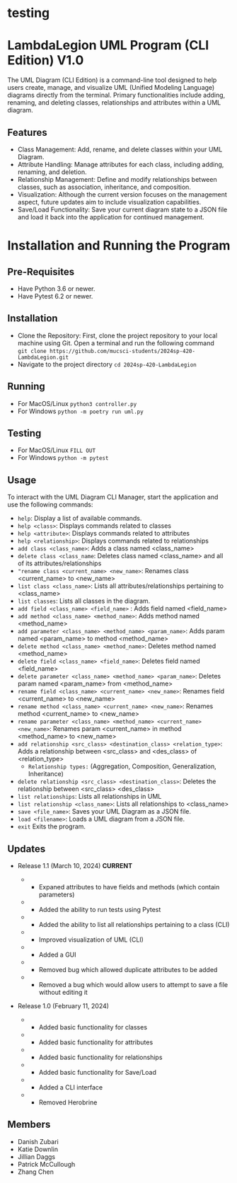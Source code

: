 # testing
# LambdaLegion UML Program (CLI Edition) V1.0
The UML Diagram (CLI Edition) is a command-line tool
designed to help users create, manage, and visualize
UML (Unified Modeling Language) diagrams directly from the terminal.
Primary functionalities include adding, renaming,
and deleting classes, relationships and attributes 
within a UML diagram.

## Features
* Class Management: Add, rename, and delete classes within your UML Diagram.
* Attribute Handling: Manage attributes for each class, including adding, renaming, and deletion.
* Relationship Management: Define and modify relationships between classes, such as association, inheritance, and composition.
* Visualization: Although the current version focuses on the management aspect, future updates aim to include visualization capabilities.
* Save/Load Functionality: Save your current diagram state to a JSON file and load it back into the application for continued management.

# Installation and Running the Program

## Pre-Requisites
* Have Python 3.6 or newer.
* Have Pytest 6.2 or newer. 
## Installation
* Clone the Repository: First, clone the project repository to your local machine using Git. Open a terminal and run the following command<br> `git clone https://github.com/mucsci-students/2024sp-420-LambdaLegion.git`
* Navigate to the project directory `cd 2024sp-420-LambdaLegion`
## Running
* For MacOS/Linux `python3 controller.py`
* For Windows `python -m poetry run uml.py`
## Testing
* For MacOS/Linux `FILL OUT`
* For Windows `python -m pytest`

## Usage
To interact with the UML Diagram CLI Manager, start the application and use the following commands:
* `help`: Display a list of available commands. 
* `help <class>`: Displays commands related to classes
* `help <attribute>`: Displays commands related to attributes
* `help <relationship>`: Displays commands related to relationships
* `add class <class_name>`: Adds a class named <class_name>
* `delete class <class_name`: Deletes class named <class_name> and all of its attributes/relationships
* `"rename class <current_name> <new_name>`: Renames class <current_name> to <new_name>
* `list class <class_name>`: Lists all attributes/relationships pertaining to <class_name>
* `list classes`: Lists all classes in the diagram.
* `add field <class_name> <field_name>` : Adds field named <field_name> 
* `add method <class_name> <method_name>`: Adds method named <method_name>  
* `add parameter <class_name> <method_name> <param_name>`: Adds param named <param_name> to method <method_name>            
* `delete method <class_name> <method_name>`: Deletes method named <method_name>
* `delete field <class_name> <field_name>`: Deletes field named <field_name>
* `delete parameter <class_name> <method_name> <param_name>`: Deletes param named <param_name> from <method_name>
* `rename field <class_name> <current_name> <new_name>`: Renames field <current_name> to <new_name>
* `rename method <class_name> <current_name> <new_name>`: Renames method <current_name> to <new_name>
* `rename parameter <class_name> <method_name> <current_name> <new_name>`: Renames param <current_name> in method <method_name> to <new_name>
* `add relationship <src_class> <destination_class> <relation_type>`: Adds a relationship between <src_class> and <des_class> of <relation_type> 
  * `Relationship types:` (Aggregation, Composition, Generalization, Inheritance)
* `delete relationship <src_class> <destination_class>`: Deletes the relationship between <src_class> <des_class>
* `list relationships`: Lists all relationships in UML
* `list relationship <class_name>`: Lists all relationships to <class_name>
* `save <file_name>`: Saves your UML Diagram as a JSON file.
* `load <filename>`: Loads a UML diagram from a JSON file.
* `exit` Exits the program.

## Updates
* Release 1.1 (March 10, 2024) **CURRENT**
  * + Expaned attributes to have fields and methods (which contain parameters)
  * + Added the ability to run tests using Pytest
  * + Added the ability to list all relationships pertaining to a class (CLI)
  * + Improved visualization of UML (CLI)
  * + Added a GUI
  * - Removed bug which allowed duplicate attributes to be added 
  * - Removed a bug which would allow users to attempt to save a file without editing it

* Release 1.0 (February 11, 2024) 
  * + Added basic functionality for classes
  * + Added basic functionality for attributes
  * + Added basic functionality for relationships
  * + Added basic functionality for Save/Load
  * + Added a CLI interface
  * - Removed Herobrine

## Members
* Danish Zubari 
* Katie Downlin
* Jillian Daggs
* Patrick McCullough
* Zhang Chen
               
